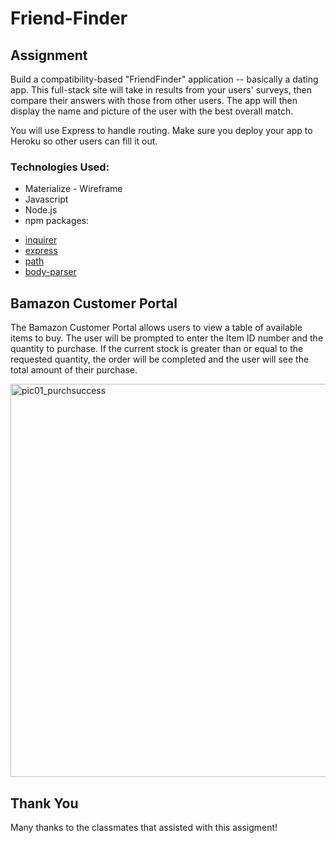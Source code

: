 # Friend-Finder

## Assignment

Build a compatibility-based "FriendFinder" application -- basically a dating app. This full-stack site will take in results from your users' surveys, then compare their answers with those from other users. The app will then display the name and picture of the user with the best overall match. 

You will use Express to handle routing. Make sure you deploy your app to Heroku so other users can fill it out. 


### Technologies Used:

* Materialize - Wireframe
* Javascript
* Node.js
* npm packages:
- [inquirer](https://github.com/SBoudrias/Inquirer.js)
- [express](https://www.npmjs.com/package/express)
- [path](https://www.npmjs.com/package/path)
- [body-parser](https://www.npmjs.com/package/body-parser)




## Bamazon Customer Portal

The Bamazon Customer Portal allows users to view a table of available items to buy.  The user will be prompted to enter the Item ID number and the quantity to purchase.  If the current stock is greater than or equal to the requested quantity, the order will be completed and the user will see the total amount of their purchase.

<img width="629" alt="pic01_purchsuccess" src="https://user-images.githubusercontent.com/38221513/48067423-47c56000-e19e-11e8-8a80-b40faf5b8221.png">






## Thank You

Many thanks to the classmates that assisted with this assigment!
